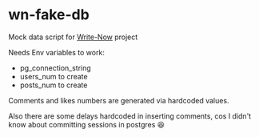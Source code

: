 # wn-fake-db
Mock data script for [Write-Now](https://github.com/UmarovJX/wn-back) project

Needs Env variables to work:
+ pg_connection_string
+ users_num to create
+ posts_num to create

Comments and likes numbers are generated via hardcoded values. 

Also there are some delays hardcoded in inserting comments, cos I didn't know about committing sessions in postgres 😆

